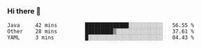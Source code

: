 ### Hi there 👋

<!--
**urzz/urzz** is a ✨ _special_ ✨ repository because its `README.md` (this file) appears on your GitHub profile.

Here are some ideas to get you started:

- 🔭 I’m currently working on ...
- 🌱 I’m currently learning ...
- 👯 I’m looking to collaborate on ...
- 🤔 I’m looking for help with ...
- 💬 Ask me about ...
- 📫 How to reach me: ...
- 😄 Pronouns: ...
- ⚡ Fun fact: ...
-->

<!--START_SECTION:waka-->
```text
Java     42 mins         ██████████████░░░░░░░░░░░   56.55 % 
Other    28 mins         █████████▒░░░░░░░░░░░░░░░   37.61 % 
YAML     3 mins          █░░░░░░░░░░░░░░░░░░░░░░░░   04.43 % 
```
<!--END_SECTION:waka-->
